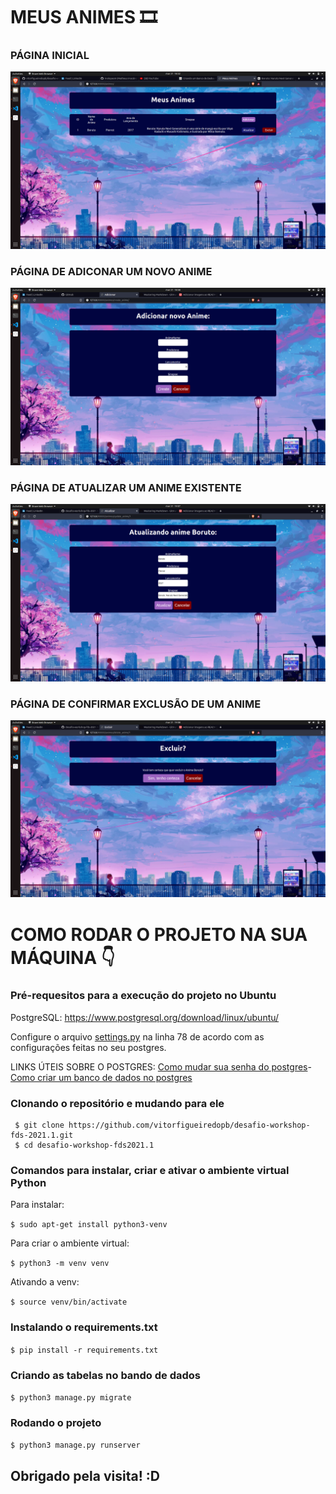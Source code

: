 # MEUS ANIMES 🎞

### PÁGINA INICIAL
![captura1](https://github.com/vitorfigueiredopb/desafio-workshop-fds-2021.1/blob/master/screenshots/screenshot1.png)

### PÁGINA DE ADICONAR UM NOVO ANIME
![captura2](https://github.com/vitorfigueiredopb/desafio-workshop-fds-2021.1/blob/master/screenshots/screenshot2.png)

### PÁGINA DE ATUALIZAR UM ANIME EXISTENTE
![captura3](https://github.com/vitorfigueiredopb/desafio-workshop-fds-2021.1/blob/master/screenshots/screenshot3.png)

### PÁGINA DE CONFIRMAR EXCLUSÃO DE UM ANIME
![captura4](https://github.com/vitorfigueiredopb/desafio-workshop-fds-2021.1/blob/master/screenshots/screenshot4.png)

# COMO RODAR O PROJETO NA SUA MÁQUINA 👇

### Pré-requesitos para a execução do projeto no Ubuntu
PostgreSQL: https://www.postgresql.org/download/linux/ubuntu/

Configure o arquivo [settings.py](https://github.com/vitorfigueiredopb/desafio-workshop-fds-2021.1/blob/master/projeto/settings.py) na linha 78 de acordo com as configurações feitas no seu postgres.

LINKS ÚTEIS SOBRE O POSTGRES:
[Como mudar sua senha do postgres](https://stackoverflow.com/questions/12720967/postgresql-how-to-change-postgresql-user-password)- [Como criar um banco de dados no postgres](https://www.postgresql.org/docs/8.4/tutorial-createdb.html)

### Clonando o repositório e mudando para ele

```
 $ git clone https://github.com/vitorfigueiredopb/desafio-workshop-fds-2021.1.git
 $ cd desafio-workshop-fds2021.1
 ```

### Comandos para instalar, criar e ativar o ambiente virtual Python

Para instalar:

`$ sudo apt-get install python3-venv`

Para criar o ambiente virtual:

`$ python3 -m venv venv`

Ativando a venv:

`$ source venv/bin/activate`

### Instalando o requirements.txt

`$ pip install -r requirements.txt`

### Criando as tabelas no bando de dados

`$ python3 manage.py migrate`

### Rodando o projeto

`$ python3 manage.py runserver`

## Obrigado pela visita! :D
